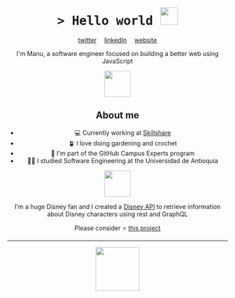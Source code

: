 <center>
   <h1><tt>
    > Hello world 
    <img src="https://media.giphy.com/media/mGcNjsfWAjY5AEZNw6/giphy.gif" width=40 /> 
    </tt></h1>
</center>

<center>
    <a href="">twitter</a>
    <img src="https://media4.giphy.com/media/dLIvI1f9hmWHWnvdIS/giphy.gif" width=10>
    <a href="">linkedIn</a>
    <img src="https://media4.giphy.com/media/dLIvI1f9hmWHWnvdIS/giphy.gif" width=10>
    <a href="">website</a>
</center>

<center>
    <p>
        I'm Manu, a software engineer focused on building a better web using JavaScript
    </p>
</center>

<center>
<img src="https://media1.giphy.com/media/eHjrC6X9zDIMI0alnP/giphy.gif" width=60>
<h2> About me </h2>
<ul>
    <li>💻 Currently working at <a href="https://www.skillshare.com">Skillshare</a></li>
    <li>🪴 I love doing gardening and crochet</li>
    <li>🚩 I'm part of the GitHub Campus Experts program</li>
    <li>👩‍🎓 I studied Software Engineering at the Universidad de Antioquia</li>
</ul>
</center>

<center>
<img src="https://media3.giphy.com/media/Me7PBESMDoWyzSN9M9/giphy.gif" width=60>
<p>I'm a huge Disney fan and I created a <a href="https://github.com/ManuCastrillonM/disney-api">Disney API</a> to retrieve information about Disney characters using rest and GraphQL</p>

<p>Please consider ⭐️ <a href="https://github.com/ManuCastrillonM/disney-api">this project</a></p>
</center>

<hr>
<center>
    <img src="https://media0.giphy.com/media/dZoAqciFF0GAPPBnZ2/giphy.gif" width=100>
</center>